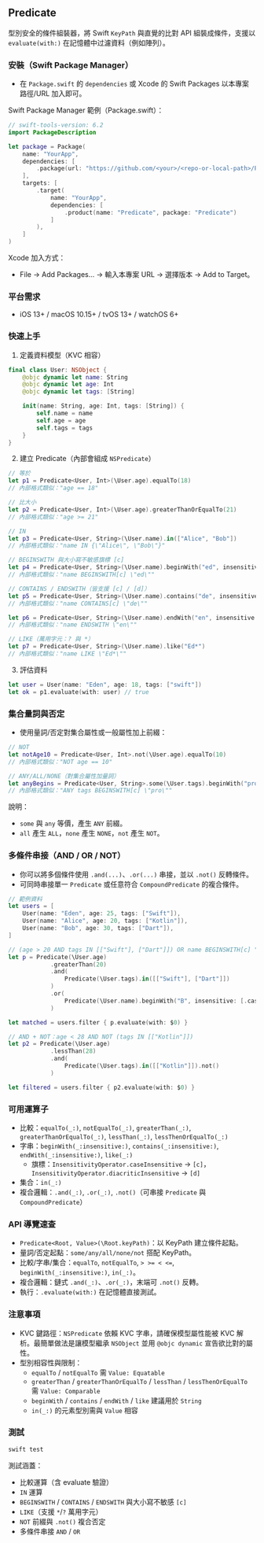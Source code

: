 ## Predicate

型別安全的條件組裝器，將 Swift `KeyPath` 與直覺的比對 API 組裝成條件，支援以 `evaluate(with:)` 在記憶體中过濾資料（例如陣列）。

### 安裝（Swift Package Manager）
- 在 `Package.swift` 的 `dependencies` 或 Xcode 的 Swift Packages 以本專案路徑/URL 加入即可。

Swift Package Manager 範例（Package.swift）：

```swift
// swift-tools-version: 6.2
import PackageDescription

let package = Package(
    name: "YourApp",
    dependencies: [
        .package(url: "https://github.com/<your>/<repo-or-local-path>/Predicate.git", from: "1.0.0"),
    ],
    targets: [
        .target(
            name: "YourApp",
            dependencies: [
                .product(name: "Predicate", package: "Predicate")
            ]
        ),
    ]
)
```

Xcode 加入方式：
- File → Add Packages… → 輸入本專案 URL → 選擇版本 → Add to Target。

### 平台需求
- iOS 13+ / macOS 10.15+ / tvOS 13+ / watchOS 6+

### 快速上手
1) 定義資料模型（KVC 相容）
```swift
final class User: NSObject {
    @objc dynamic let name: String
    @objc dynamic let age: Int
    @objc dynamic let tags: [String]

    init(name: String, age: Int, tags: [String]) {
        self.name = name
        self.age = age
        self.tags = tags
    }
}
```

2) 建立 Predicate（內部會組成 `NSPredicate`）
```swift
// 等於
let p1 = Predicate<User, Int>(\User.age).equalTo(18)
// 內部格式類似："age == 18"

// 比大小
let p2 = Predicate<User, Int>(\User.age).greaterThanOrEqualTo(21)
// 內部格式類似："age >= 21"

// IN
let p3 = Predicate<User, String>(\User.name).in(["Alice", "Bob"]) 
// 內部格式類似："name IN {\"Alice\", \"Bob\"}"

// BEGINSWITH 與大小寫不敏感旗標 [c]
let p4 = Predicate<User, String>(\User.name).beginWith("ed", insensitive: [.caseInsensitive])
// 內部格式類似："name BEGINSWITH[c] \"ed\""

// CONTAINS / ENDSWITH（皆支援 [c] / [d]）
let p5 = Predicate<User, String>(\User.name).contains("de", insensitive: [.caseInsensitive])
// 內部格式類似："name CONTAINS[c] \"de\""

let p6 = Predicate<User, String>(\User.name).endWith("en", insensitive: [])
// 內部格式類似："name ENDSWITH \"en\""

// LIKE（萬用字元：? 與 *）
let p7 = Predicate<User, String>(\User.name).like("Ed*")
// 內部格式類似："name LIKE \"Ed*\""
```

3) 評估資料
```swift
let user = User(name: "Eden", age: 18, tags: ["swift"]) 
let ok = p1.evaluate(with: user) // true
```


### 集合量詞與否定
- 使用量詞/否定對集合屬性或一般屬性加上前綴：
```swift
// NOT
let notAge10 = Predicate<User, Int>.not(\User.age).equalTo(10)
// 內部格式類似："NOT age == 10"

// ANY/ALL/NONE（對集合屬性加量詞）
let anyBegins = Predicate<User, String>.some(\User.tags).beginWith("pro", insensitive: [.caseInsensitive])
// 內部格式類似："ANY tags BEGINSWITH[c] \"pro\""
```

說明：
- `some` 與 `any` 等價，產生 `ANY` 前綴。
- `all` 產生 `ALL`，`none` 產生 `NONE`，`not` 產生 `NOT`。

### 多條件串接（AND / OR / NOT）
- 你可以將多個條件使用 `.and(...)`、`.or(...)` 串接，並以 `.not()` 反轉條件。
- 可同時串接單一 `Predicate` 或任意符合 `CompoundPredicate` 的複合條件。

```swift
// 範例資料
let users = [
    User(name: "Eden", age: 25, tags: ["Swift"]),
    User(name: "Alice", age: 20, tags: ["Kotlin"]),
    User(name: "Bob", age: 30, tags: ["Dart"]),
]

// (age > 20 AND tags IN [["Swift"], ["Dart"]]) OR name BEGINSWITH[c] "B"
let p = Predicate(\User.age)
            .greaterThan(20)
            .and(
                Predicate(\User.tags).in([["Swift"], ["Dart"]])
            )
            .or(
                Predicate(\User.name).beginWith("B", insensitive: [.caseInsensitive])
            )

let matched = users.filter { p.evaluate(with: $0) }

// AND + NOT：age < 28 AND NOT (tags IN [["Kotlin"]])
let p2 = Predicate(\User.age)
            .lessThan(28)
            .and(
                Predicate(\User.tags).in([["Kotlin"]]).not()
            )

let filtered = users.filter { p2.evaluate(with: $0) }
```

### 可用運算子
- 比較：`equalTo(_:)`, `notEqualTo(_:)`, `greaterThan(_:)`, `greaterThanOrEqualTo(_:)`, `lessThan(_:)`, `lessThenOrEqualTo(_:)`
- 字串：`beginWith(_:insensitive:)`, `contains(_:insensitive:)`, `endWith(_:insensitive:)`, `like(_:)`
  - 旗標：`InsensitivityOperator.caseInsensitive` → `[c]`，`InsensitivityOperator.diacriticInsensitive` → `[d]`
- 集合：``in(_:)``
- 複合邏輯：`.and(_:)`, `.or(_:)`, `.not()`（可串接 `Predicate` 與 `CompoundPredicate`）

### API 導覽速查
- `Predicate<Root, Value>(\Root.keyPath)`：以 KeyPath 建立條件起點。
- 量詞/否定起點：`some/any/all/none/not` 搭配 KeyPath。
- 比較/字串/集合：`equalTo`, `notEqualTo`, `> >= < <=`, `beginWith(_:insensitive:)`, ``in(_:)``。
- 複合邏輯：鏈式 `.and(_:)`、`.or(_:)`，末端可 `.not()` 反轉。
- 執行：`.evaluate(with:)` 在記憶體直接測試。

### 注意事項
- KVC 鍵路徑：`NSPredicate` 依賴 KVC 字串，請確保模型屬性能被 KVC 解析。最簡單做法是讓模型繼承 `NSObject` 並用 `@objc dynamic` 宣告欲比對的屬性。
- 型別相容性與限制：
  - `equalTo` / `notEqualTo` 需 `Value: Equatable`
  - `greaterThan` / `greaterThanOrEqualTo` / `lessThan` / `lessThenOrEqualTo` 需 `Value: Comparable`
  - `beginWith` / `contains` / `endWith` / `like` 建議用於 `String`
  - `in(_:)` 的元素型別需與 `Value` 相容

### 測試
```bash
swift test
```

測試涵蓋：
- 比較運算（含 evaluate 驗證）
- `IN` 運算
- `BEGINSWITH` / `CONTAINS` / `ENDSWITH` 與大小寫不敏感 `[c]`
- `LIKE`（支援 `*`/`?` 萬用字元）
- `NOT` 前綴與 `.not()` 複合否定
- 多條件串接 `AND` / `OR`
